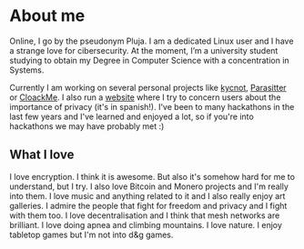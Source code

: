 # About me
Online, I go by the pseudonym Pluja. I am a dedicated Linux user and I have a strange love for cibersecurity. At the moment, I’m a university student studying to obtain my Degree in Computer Science with a concentration in Systems.

Currently I am working on several personal projects like [kycnot](https://kycnot.me), [Parasitter](https://github.com/pluja/Parasitter) or [CloackMe](https://github.com/pluja/CloackMe). I also run a [website](https://tuprivacidad.org) where I try to concern users about the importance of privacy (it's in spanish!). I've been to many hackathons in the last few years and I've learned and enjoyed a lot, so if you're into hackathons we may have probably met :)

## What I love
I love encryption. I think it is awesome. But also it's somehow hard for me to understand, but I try. I also love Bitcoin and Monero projects and I'm really into them. I love music and anything related to it and I also really enjoy art galleries. I admire the people that fight for freedom and privacy and I fight with them too. I love decentralisation and I think that mesh networks are brilliant. I love doing apnea and climbing mountains. I love nature. I enjoy tabletop games but I'm not into d&g games.
